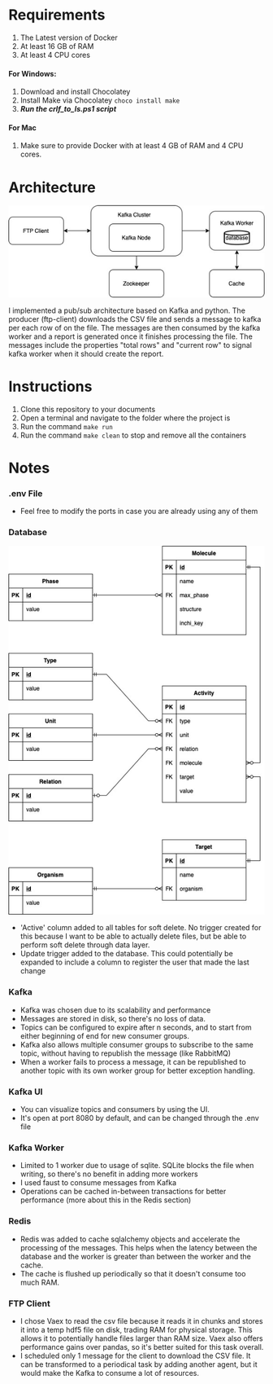 # Requirements
1. The Latest version of Docker
1. At least 16 GB of RAM
1. At least 4 CPU cores

#### For Windows:
1. Download and install Chocolatey
1. Install Make via Chocolatey `choco install make`
1. ***Run the crlf_to_ls.ps1 script***

#### For Mac
1. Make sure to provide Docker with at least 4 GB of RAM and 4 CPU cores.

# Architecture
![Architecture Diagram](https://github.com/jose1522/embl_test/blob/master/assets/architecture.jpg?raw=true)

I implemented a pub/sub architecture based on Kafka and python. The producer (ftp-client) downloads the CSV file and
sends a message to kafka per each row of on the file. The messages are then consumed by the kafka worker and a report is 
generated once it finishes processing the file. The messages include the properties "total rows" and "current row" to
signal kafka worker when it should create the report.

# Instructions
1. Clone this repository to your documents
1. Open a terminal and navigate to the folder where the project is
1. Run the command `make run`
1. Run the command `make clean` to stop and remove all the containers

# Notes

### .env File
- Feel free to modify the ports in case you are already using any of them

### Database
![ER Diagram](https://github.com/jose1522/embl_test/blob/master/assets/er_model.jpg?raw=true)
- 'Active' column added to all tables for soft delete. No trigger created for this because I want to be able to actually 
  delete files, but be able to perform soft delete through data layer.
- Update trigger added to the database. This could potentially be expanded to include a column to register the user that
made the last change

### Kafka
- Kafka was chosen due to its scalability and performance
- Messages are stored in disk, so there's no loss of data.
- Topics can be configured to expire after n seconds, and to start from either beginning of end for new consumer groups.
- Kafka also allows multiple consumer groups to subscribe to the same topic, without having to republish the message
  (like RabbitMQ)
- When a worker fails to process a message, it can be republished to another topic with its own worker group for better 
  exception handling.
  
### Kafka UI
- You can visualize topics and consumers by using the UI. 
- It's open at port 8080 by default, and can be changed through the .env file

### Kafka Worker
- Limited to 1 worker due to usage of sqlite. SQLite blocks the file when writing, so there's no benefit in adding more
  workers
- I used faust to consume messages from Kafka
- Operations can be cached in-between transactions for better performance (more about this in the Redis section)
  
### Redis
- Redis was added to cache sqlalchemy objects and accelerate the processing of the messages. This helps when the latency
  between the database and the worker is greater than between the worker and the cache.
- The cache is flushed up periodically so that it doesn't consume too much RAM.

### FTP Client
- I chose Vaex to read the csv file because it reads it in chunks and stores it into a temp hdf5 file on disk, trading
  RAM for physical storage. This allows it to potentially handle files larger than RAM size. Vaex also offers performance 
  gains over pandas, so it's better suited for this task overall. 
- I scheduled only 1 message for the client to download the CSV file. It can be transformed to a periodical task by adding 
  another agent, but it would make the Kafka to consume a lot of resources.

